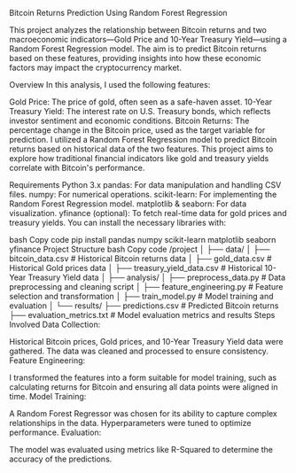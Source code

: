 Bitcoin Returns Prediction Using Random Forest Regression

This project analyzes the relationship between Bitcoin returns and two macroeconomic indicators—Gold Price and 10-Year Treasury Yield—using a Random Forest Regression model. The aim is to predict Bitcoin returns based on these features, providing insights into how these economic factors may impact the cryptocurrency market.

Overview
In this analysis, I used the following features:

Gold Price: The price of gold, often seen as a safe-haven asset.
10-Year Treasury Yield: The interest rate on U.S. Treasury bonds, which reflects investor sentiment and economic conditions.
Bitcoin Returns: The percentage change in the Bitcoin price, used as the target variable for prediction.
I utilized a Random Forest Regression model to predict Bitcoin returns based on historical data of the two features. This project aims to explore how traditional financial indicators like gold and treasury yields correlate with Bitcoin's performance.

Requirements
Python 3.x
pandas: For data manipulation and handling CSV files.
numpy: For numerical operations.
scikit-learn: For implementing the Random Forest Regression model.
matplotlib & seaborn: For data visualization.
yfinance (optional): To fetch real-time data for gold prices and treasury yields.
You can install the necessary libraries with:

bash
Copy code
pip install pandas numpy scikit-learn matplotlib seaborn yfinance
Project Structure
bash
Copy code
/project
│
├── data/
│   ├── bitcoin_data.csv        # Historical Bitcoin returns data
│   ├── gold_data.csv           # Historical Gold prices data
│   ├── treasury_yield_data.csv # Historical 10-Year Treasury Yield data
│
├── analysis/
│   ├── preprocess_data.py      # Data preprocessing and cleaning script
│   ├── feature_engineering.py   # Feature selection and transformation
│   ├── train_model.py          # Model training and evaluation
│
└── results/
    ├── predictions.csv         # Predicted Bitcoin returns
    ├── evaluation_metrics.txt  # Model evaluation metrics and results
Steps Involved
Data Collection:

Historical Bitcoin prices, Gold prices, and 10-Year Treasury Yield data were gathered. The data was cleaned and processed to ensure consistency.
Feature Engineering:

I transformed the features into a form suitable for model training, such as calculating returns for Bitcoin and ensuring all data points were aligned in time.
Model Training:

A Random Forest Regressor was chosen for its ability to capture complex relationships in the data. Hyperparameters were tuned to optimize performance.
Evaluation:

The model was evaluated using metrics like R-Squared to determine the accuracy of the predictions.
